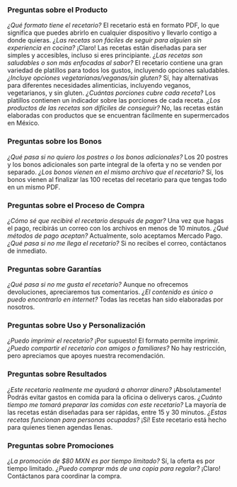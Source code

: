 ### Preguntas sobre el Producto
*¿Qué formato tiene el recetario?*
  El recetario está en formato PDF, lo que significa que puedes abrirlo en cualquier dispositivo y llevarlo contigo a donde quieras.
*¿Las recetas son fáciles de seguir para alguien sin experiencia en cocina?*
  ¡Claro! Las recetas están diseñadas para ser simples y accesibles, incluso si eres principiante.
*¿Las recetas son saludables o son más enfocadas al sabor?*
  El recetario contiene una gran variedad de platillos para todos los gustos, incluyendo opciones saludables.
*¿Incluye opciones vegetarianas/veganas/sin gluten?*
  Sí, hay alternativas para diferentes necesidades alimenticias, incluyendo veganos, vegetarianos, y sin gluten.
*¿Cuántas porciones cubre cada receta?*
  Los platillos contienen un indicador sobre las porciones de cada receta.
*¿Los productos de las recetas son difíciles de conseguir?*
  No, las recetas están elaboradas con productos que se encuentran fácilmente en supermercados en México.
### Preguntas sobre los Bonos
*¿Qué pasa si no quiero los postres o los bonos adicionales?*
  Los 20 postres y los bonos adicionales son parte integral de la oferta y no se venden por separado.
*¿Los bonos vienen en el mismo archivo que el recetario?*
  Sí, los bonos vienen al finalizar las 100 recetas del recetario para que tengas todo en un mismo PDF.
### Preguntas sobre el Proceso de Compra
*¿Cómo sé que recibiré el recetario después de pagar?*
  Una vez que hagas el pago, recibirás un correo con los archivos en menos de 10 minutos.
*¿Qué métodos de pago aceptan?*
  Actualmente, solo aceptamos Mercado Pago.
*¿Qué pasa si no me llega el recetario?*
  Si no recibes el correo, contáctanos de inmediato.
### Preguntas sobre Garantías
*¿Qué pasa si no me gusta el recetario?*
  Aunque no ofrecemos devoluciones, apreciaremos tus comentarios.
*¿El contenido es único o puedo encontrarlo en internet?*
  Todas las recetas han sido elaboradas por nosotros.
### Preguntas sobre Uso y Personalización
*¿Puedo imprimir el recetario?*
  ¡Por supuesto! El formato permite imprimir.
*¿Puedo compartir el recetario con amigos o familiares?*
  No hay restricción, pero apreciamos que apoyes nuestra recomendación.
### Preguntas sobre Resultados
*¿Este recetario realmente me ayudará a ahorrar dinero?*
  ¡Absolutamente! Podrás evitar gastos en comida para la oficina o deliverys caros.
*¿Cuánto tiempo me tomará preparar las comidas con este recetario?*
  La mayoría de las recetas están diseñadas para ser rápidas, entre 15 y 30 minutos.
*¿Estas recetas funcionan para personas ocupadas?*
  ¡Sí! Este recetario está hecho para quienes tienen agendas llenas.
### Preguntas sobre Promociones
*¿La promoción de $80 MXN es por tiempo limitado?*
  Sí, la oferta es por tiempo limitado.
*¿Puedo comprar más de una copia para regalar?*
  ¡Claro! Contáctanos para coordinar la compra.